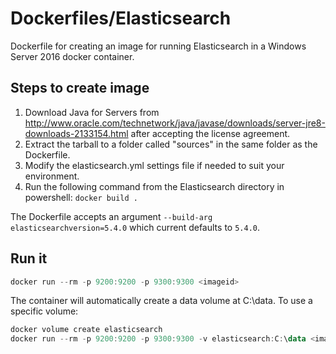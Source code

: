 # Dockerfiles/Elasticsearch
Dockerfile for creating an image for running Elasticsearch in a Windows Server 2016 docker container.  

## Steps to create image
1. Download Java for Servers from http://www.oracle.com/technetwork/java/javase/downloads/server-jre8-downloads-2133154.html after accepting the license agreement.
1. Extract the tarball to a folder called "sources" in the same folder as the Dockerfile.
1. Modify the elasticsearch.yml settings file if needed to suit your environment.
1. Run the following command from the Elasticsearch directory in powershell: `docker build .`

The Dockerfile accepts an argument `--build-arg elasticsearchversion=5.4.0` which current defaults to `5.4.0`.
  
## Run it
```powershell
docker run --rm -p 9200:9200 -p 9300:9300 <imageid>
```
The container will automatically create a data volume at C:\data.  To use a specific volume:
```powershell
docker volume create elasticsearch
docker run --rm -p 9200:9200 -p 9300:9300 -v elasticsearch:C:\data <imageid>
``` 
